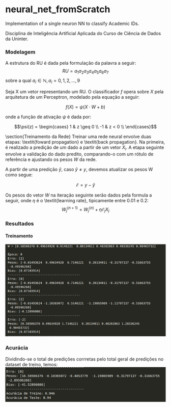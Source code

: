 # neural_net_fromScratch
Implementation of a single neuron NN to classify Academic IDs. 

Disciplina de Inteligência Artificial Aplicada do Curso de Ciência de Dados da Uninter. 

### Modelagem
A estrutura do RU é dada pela formulação da palavra a seguir: 
$$RU = a_1 a_2 a_3 a_4 a_5 a_6 a_7$$
sobre a qual $a_i \in \mathbb{N}, a_i = 0, 1, 2, \ldots , 9$

Seja X um vetor representando um RU. O classificador $f$ opera sobre $X$ pela arquitetura de um Perceptron, modelado pela equação a seguir: 

$$f(X) = \psi(X \cdot W + b)$$

onde a função de ativação $\psi$ é dada por:  

$$\psi(z) = \begin{cases}
		1  & z \geq 0 \\
		-1 & z < 0    \\
	\end{cases}$$

\section{Treinamento da Rede}
Treinar uma rede neural envolve duas etapas: \textit{foward propagation} e \textit{back propagation}. Na primeira, é realizado a predição de um dado a partir de um vetor $X_i$. A etapa seguinte envolve a validação do dado predito, comparando-o com um rótulo de referência e ajustando os pesos $W$ da rede. 

A partir de uma predição $\hat{y}$, caso $\hat{y} \neq y$, devemos atualizar os pesos W como segue: 

$$\mathcal{E} = y - \hat{y}$$

Os pesos do vetor $W$ na iteração seguinte serão dados pela formula a seguir, onde $\eta$ é o \textit{learning rate}, tipicamente entre 0.01 e 0.2: 
$$W_j^{(n+1)} = W_j^{(n)} + \eta\mathcal{E}_jX_j$$


### Resultados
#### Treinamento
![Processo de treinamento](/resultados/treinamento.png)

### Acurácia 
Dividindo-se o total de predições corrretas pelo total geral de predições no dataset de treino, temos:
![Acurácia](/resultados/resultado.png)
